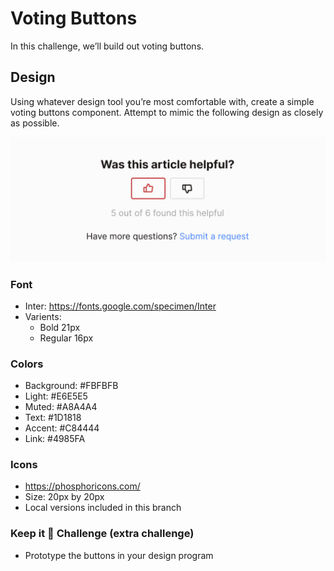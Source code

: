 # Voting Buttons

In this challenge, we’ll build out voting buttons.

## Design

Using whatever design tool you’re most comfortable with, create a simple voting buttons component. Attempt to mimic the following design as closely as possible.

![example of voting button component](example.jpg)

### Font
- Inter: https://fonts.google.com/specimen/Inter
- Varients:
  - Bold 21px
  - Regular 16px

### Colors
- Background: #FBFBFB
- Light: #E6E5E5
- Muted: #A8A4A4
- Text: #1D1818
- Accent: #C84444
- Link: #4985FA

### Icons
- https://phosphoricons.com/
- Size: 20px by 20px
- Local versions included in this branch

### Keep it 💯 Challenge (extra challenge)
- Prototype the buttons in your design program